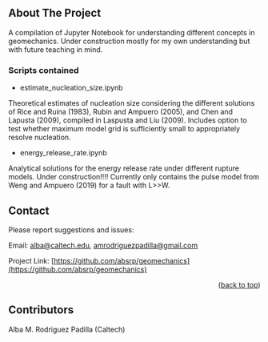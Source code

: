 <!-- ABOUT THE PROJECT -->
## About The Project
A compilation of Jupyter Notebook for understanding different concepts in geomechanics. Under construction mostly for my own understanding but with future teaching in mind.

<!-- ROADMAP -->
### Scripts contained
- estimate_nucleation_size.ipynb

Theoretical estimates of nucleation size considering the different solutions of Rice and Ruina (1983), Rubin and Ampuero (2005), and Chen and Lapusta (2009), compiled in Laspusta and Liu (2009). Includes option to test whether maximum model grid is sufficiently small to appropriately resolve nucleation. 

- energy_release_rate.ipynb

Analytical solutions for the energy release rate under different rupture models. Under construction!!!! Currently only contains the pulse model from Weng and Ampuero (2019) for a fault with L>>W.

<!-- CONTACT -->
## Contact

Please report suggestions and issues:

Email: alba@caltech.edu, amrodriguezpadilla@gmail.com

Project Link: [https://github.com/absrp/geomechanics](https://github.com/absrp/geomechanics)

<p align="right">(<a href="#readme-top">back to top</a>)</p>

<!-- CONTRIBUTORS -->
## Contributors

Alba M. Rodriguez Padilla (Caltech)
